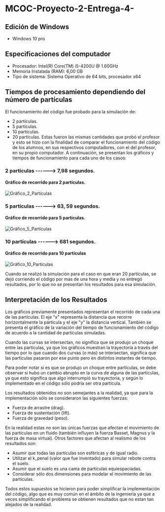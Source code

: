 # MCOC-Proyecto-2-Entrega-4-

## Edición de Windows

- Windows 10 pro

## Especificaciones del computador 

- Procesador: Intel(R) Core(TM) i5-4200U @ 1.60GHz 
- Memoria Instalada (RAM): 6,00 GB
- Tipo de sistema: Sistema Operativo de 64 bits, procesador x64

## Tiempos de procesamiento dependiendo del número de partículas

El funcionamiento del código fue probado para la simulación de:
- 2 partículas.
- 5 partículas.
- 10 partículas.
- 20 partículas.
Estas fueron las mismas cantidades que probó el profesor y esto se hizo con la finalidad de comparar el funcionamiento del código de los alumnos, en sus respectivos computadores, con el del profesor, en su propio computador. A continuación, se presentan los gráficos y tiempos de funcionamiento para cada uno de los casos:

### 2 partículas ------> 7,98 segundos.
#### Gráfico de recorrido para 2 partículas.
![Gráfico_2_Partículas](https://user-images.githubusercontent.com/53578787/66691266-7af45700-ec6b-11e9-9b94-f1d241e68aff.png)

### 5 partículas ------> 63, 59 segundos.
#### Gráfico de recorrido para 5 partículas.
![Gráfico_5_Partículas](https://user-images.githubusercontent.com/53578787/66691264-70d25880-ec6b-11e9-8c88-1722f808cd7d.png)

### 10 partículas ------> 681 segundos.
#### Gráfico de recorrido para 10 partículas
![Gráfico_10_Partículas](https://user-images.githubusercontent.com/53578787/66691260-6b750e00-ec6b-11e9-940a-548f9b480400.png)

Cuando se realizó la simulación para el caso en que eran 20 partículas, se dejó corriendo el código por mas de una hora y media y no entregó resultados, por lo que no se presentan los resultados para esa simulación.


## Interpretación de los Resultados
Los gráficos previamente presentados representan el recorrido de cada una de las partículas. El eje "x" representa la distancia que recorre horizontalmente la párticula y el eje "y" la distancia vertical. También se presenta el gráfico de la variación del tiempo de funcionamiento del código de acuerdo a la cantidad de partículas simuladas.

Cuando las curvas se intersectan, no significa que se produjo un choque entre las partículas, ya que los gráficos muestran la trayectoria a través del tiempo por lo que cuando dos curvas (o más) se intersectan, significa que las partículas pasaron por ese punto pero en distintos instantes de tiempo.

Para poder notar si es que se produjo un choque entre partículas, se debe observar si hubo un cambio abrupto en la curva de alguna de las partículas, ya que esto significa que algo interrumpió su trayectoria, y según lo implementado en el código sólo podría ser otra partícula. 

Los resultados obtenidos no son semejantes a la realidad, ya que para la implementación sólo se consideraron las siguientes fuerzas:
- Fuerza de arrastre (drag).
- Fuerza de sustentación (lift).
- Fuerza de gravedad (peso).

En la realidad estas no son las únicas fuerzas que afectan el movimiento de las partículas en un fluido (también influyen la fuerza Basset, Magnus y la fuerza de masa virtual).
Otros factores que afectan al realismo de los resultados son:
- Asumir que todas las partículas son esféricas y de igual radio.
- Utilizar el k_penal (valor que fue inventado) para simular rebote contra el suelo.
- Asumir que el suelo es una cama de partículas equiespaciadas.
- Considerar sólo dos dimensiones para modelar el movimiento de las partículas.

Todos estos supuestos se hicieron para poder simplificar la implementación del código, algo que es muy común en el ámbito de la ingeniería ya que a veces simplificando el problema se obtienen resultados que no estan tan alejados de la realidad.
